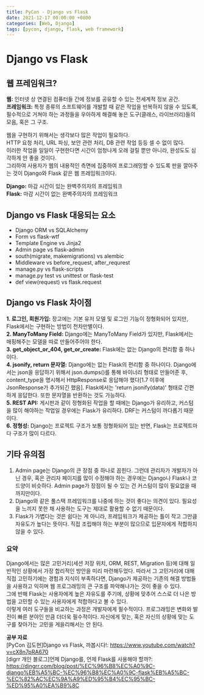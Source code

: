 ```yaml
---
title: PyCon - Django vs Flask
date: 2021-12-17 00:00:00 +0800
categories: [Web, Django]
tags: [pycon, django, flask, web framework]
---
```

# Django vs Flask
         
## 웹 프레임워크?     
**웹:** 인터넷 상 연결된 컴퓨터들 간에 정보를 공유할 수 있는 전세계적 정보 공간.    
**프레임워크:** 특정 종류의 소프트웨어를 개발할 때 같은 작업을 반복하지 않을 수 있도록, 필수적으로 거쳐야 하는 과정들을 우아하게 해결해 놓은 도구(클래스, 라이브러리)들의 모음, 혹은 그 구조.    
    
웹을 구현하기 위해서는 생각보다 많은 작업이 필요하다.         
HTTP 요청 처리, URL 파싱, 보안 관련 처리, DB 관련 작업 등등 셀 수 없이 많다.        
이러한 작업을 일일이 구현한다면 시간이 엄청나게 오래 걸릴 뿐만 아니라, 완성도도 심각하게 안 좋을 것이다.     
그리하여 사용자가 웹의 내용적인 측면에 집중하여 프로그래밍할 수 있도록 판을 깔아주는 것이 Django와 Flask 같은 웹 프레임워크이다.        
      
**Django:** 마감 시간이 있는 완벽주의자의 프레임워크    
**Flask:** 마감 시간이 없는 완벽주의자의 프레임워크     

## Django vs Flask 대응되는 요소
* Django ORM vs SQLAlchemy
* Form vs flask-wtf
* Template Engine vs Jinja2
* Admin page vs flask-admin
* south(migrate, makemigrations) vs alembic
* Middleware vs before_request, after_requrest
* manage.py vs flask-scripts
* manage.py test vs unittest or flask-test
* def view(request) vs flask.request      
      
## Django vs Flask 차이점
**1. 로그인, 회원가입:** 장고에는 기본 유저 모델 및 로그인 기능이 정형화되어 있지만, Flask에서는 구현하는 방법이 천차만별이다.        
**2. ManyToMany Field:** Django에는 ManyToMany Field가 있지만, Flask에서는 매핑해주는 모델을 따로 만들어주어야 한다.         
**3. get_object_or_404, get_or_create:** Flask에는 없는 Django의 편리함 중 하나이다.           
**4. jsonify, return 문자열:** Django에는 없는 Flask의 편리함 중 하나이다. Django에서는 json을 응답하기 위해서 json.dumps()를 통해 바이너리 형태로 만들어준 후, content_type을 명시해서 HttpResponse로 응답해야 했다[1.7 이후에 JsonResponse가 추가되긴 했음]. Flask에서는 'return jsonify(data)' 형태로 간편하게 응답한다. 또한 문자열을 반환하는 것도 가능하다.               
**5. REST API:** 게시판과 같이 정형화된 작업을 할 때에는 Django가 유리하고, 커스텀을 많이 해야하는 작업일 경우에는 Flask가 유리하다. DRF는 커스텀이 까다롭기 때문이다.            
**6. 정형성:** Django는 프로젝트 구조가 보통 정형화되어 있는 반면, Flask는 프로젝트마다 구조가 많이 다르다.            
      
## 기타 유의점
1. Admin page는 Django의 큰 장점 중 하나로 꼽힌다. 그런데 관리자가 개발자가 아닌 경우, 혹은 관리자 페이지를 많이 수정해야 하는 경우에는 Django나 Flask나 코드양이 비슷하다. Admin page가 장점이 될 수 있는 건 커스텀이 많이 필요없을 때까지만이다.     
2. Django와 같은 풀스택 프레임워크를 나중에 하는 것이 좋다는 의견이 있다. 필요성을 느끼지 못한 채 사용하는 도구는 제대로 활용할 수 없기 때문이다.       
3. Flask가 가볍다는 것은 쉽다는 게 아니라, 프레임워크가 제공하는 틀이 작고 그만큼 자유도가 높다는 뜻이다. 직접 조립해야 하는 부분이 많으므로 입문자에게 적합하지 않을 수 있다.      
        
### 요약    
Django에서는 많은 고민거리(세션 저장 위치, ORM, REST, Migration 등)에 대해 일반적인 상황에서 가장 합리적인 방안을 미리 마련해두었다. 따라서 그 고민거리에 대해 직접 고민하기에는 경험과 지식이 부족하다면, Django가 제공하는 기존의 해결 방법들을 사용하고 익히며 웹 프로그래밍의 큰 구조를 파악해나가는 것이 좋을 수 있다.     
그에 반해 Flask는 사용자에게 높은 자유도를 주기에, 상황에 맞추어 스스로 더 나은 방법을 고민할 수 있는 사용자에게 적합하다고 볼 수 있다.   
이렇게 여러 도구들을 비교하는 과정은 개발자에게 필수적이다. 프로그래밍은 변화와 발전이 빠른 분야인 만큼 더더욱 필수적이다. 자신에게 맞는, 혹은 자신의 상황에 맞는 도구를 찾아가는 고민을 게을리해서는 안 된다.     
      
__공부 자료__       
[PyCon 김도현]Django vs Flask, 까봅시다!: https://www.youtube.com/watch?v=cX8n7pRA670     
[digrr 개인 블로그]언제 Django를, 언제 Flask를 사용해야 할까?: https://dingrr.com/blog/post/%EC%96%B8%EC%A0%9C-django%EB%A5%BC-%EC%96%B8%EC%A0%9C-flask%EB%A5%BC-%EC%82%AC%EC%9A%A9%ED%95%B4%EC%95%BC-%ED%95%A0%EA%B9%8C      
